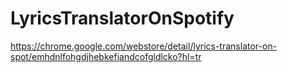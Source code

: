 # LyricsTranslatorOnSpotify

https://chrome.google.com/webstore/detail/lyrics-translator-on-spot/emhdnlfohgdjhebkefiandcofgldlcko?hl=tr
